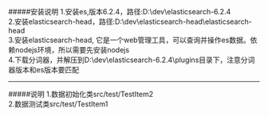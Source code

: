 #####安装说明
1.安装es,版本6.2.4，路径:D:\dev\elasticsearch-6.2.4  
2.安装elasticsearch-head，路径:D:\dev\elasticsearch-head\elasticsearch-head  
3.安装elasticsearch-head, 它是一个web管理工具，可以查询并操作es数据。依赖nodejs环境，所以需要先安装nodejs  
4.下载分词器，并解压到D:\dev\elasticsearch-6.2.4\plugins目录下，注意分词器版本和es版本要匹配  
****
#####说明
1.数据初始化类src/test/TestItem2  
2.数据测试类src/test/TestItem1
